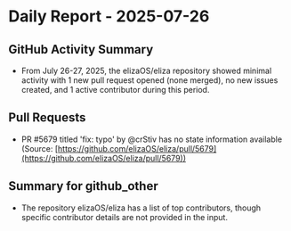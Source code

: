 # Daily Report - 2025-07-26

## GitHub Activity Summary
- From July 26-27, 2025, the elizaOS/eliza repository showed minimal activity with 1 new pull request opened (none merged), no new issues created, and 1 active contributor during this period.

## Pull Requests
- PR #5679 titled 'fix: typo' by @crStiv has no state information available (Source: [https://github.com/elizaOS/eliza/pull/5679](https://github.com/elizaOS/eliza/pull/5679))

## Summary for github_other
- The repository elizaOS/eliza has a list of top contributors, though specific contributor details are not provided in the input.